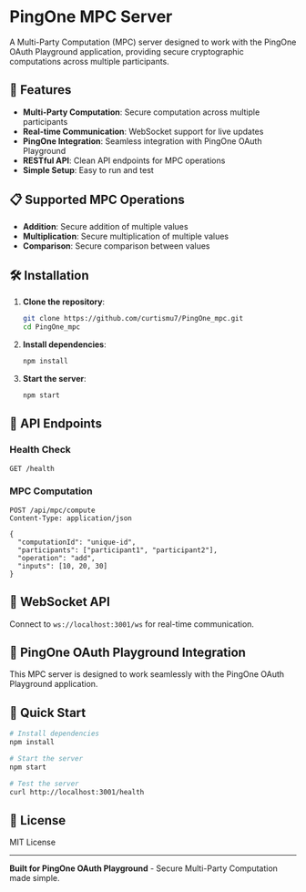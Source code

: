# PingOne MPC Server

A Multi-Party Computation (MPC) server designed to work with the PingOne OAuth Playground application, providing secure cryptographic computations across multiple participants.

## 🚀 Features

- **Multi-Party Computation**: Secure computation across multiple participants
- **Real-time Communication**: WebSocket support for live updates
- **PingOne Integration**: Seamless integration with PingOne OAuth Playground
- **RESTful API**: Clean API endpoints for MPC operations
- **Simple Setup**: Easy to run and test

## 📋 Supported MPC Operations

- **Addition**: Secure addition of multiple values
- **Multiplication**: Secure multiplication of multiple values
- **Comparison**: Secure comparison between values

## 🛠️ Installation

1. **Clone the repository**:
   ```bash
   git clone https://github.com/curtismu7/PingOne_mpc.git
   cd PingOne_mpc
   ```

2. **Install dependencies**:
   ```bash
   npm install
   ```

3. **Start the server**:
   ```bash
   npm start
   ```

## 📡 API Endpoints

### Health Check
```http
GET /health
```

### MPC Computation
```http
POST /api/mpc/compute
Content-Type: application/json

{
  "computationId": "unique-id",
  "participants": ["participant1", "participant2"],
  "operation": "add",
  "inputs": [10, 20, 30]
}
```

## 🔌 WebSocket API

Connect to `ws://localhost:3001/ws` for real-time communication.

## 🔗 PingOne OAuth Playground Integration

This MPC server is designed to work seamlessly with the PingOne OAuth Playground application.

## 🚀 Quick Start

```bash
# Install dependencies
npm install

# Start the server
npm start

# Test the server
curl http://localhost:3001/health
```

## 📄 License

MIT License

---

**Built for PingOne OAuth Playground** - Secure Multi-Party Computation made simple.
